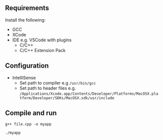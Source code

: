 ## Requirements

Install the following:

- GCC
- XCode
- IDE e.g. VSCode with plugins
  - C/C++
  - C/C++ Extension Pack

## Configuration

- IntelliSense
  - Set path to compiler e.g `/usr/bin/gcc`
  - Set path to header files e.g. `/Applications/Xcode.app/Contents/Developer/Platforms/MacOSX.platform/Developer/SDKs/MacOSX.sdk/usr/include`

## Compile and run

`g++ file.cpp -o myapp`

`./myapp`